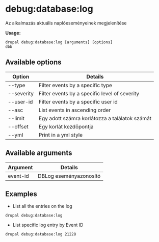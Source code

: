 # debug:database:log
Az alkalmazás aktuális naplóeseményeinek megjelenítése

**Usage:**
```
drupal debug:database:log [arguments] [options]
dbb
```

## Available options
Option | Details
-------|-------------
--type | Filter events by a specific type
--severity | Filter events by a specific level of severity
--user-id | Filter events by a specific user id
--asc | List events in ascending order
--limit | Egy adott számra korlátozza a találatok számát
--offset | Egy korlát kezdőpontja
--yml | Print in a yml style

## Available arguments
Argument | Details
---------|-------------
event-id | DBLog eseményazonosító

## Examples
* List all the entries on the log
```
drupal debug:database:log
```
* List specific log entry by Event ID
```
drupal debug:database:log 21228
```
